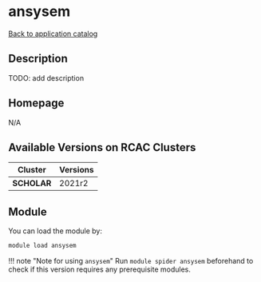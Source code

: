 # ansysem

[Back to application catalog](../app_catalog.md)

## Description

TODO: add description

## Homepage

N/A

## Available Versions on RCAC Clusters

|Cluster|Versions|
|---|---|
**SCHOLAR**|2021r2

## Module

You can load the module by:

```bash
module load ansysem
```

!!! note "Note for using `ansysem`"
    Run `module spider ansysem` beforehand to check if this version requires any prerequisite modules.
